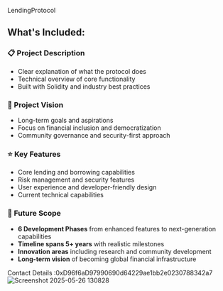 LendingProtocol
## **What's Included:**

### **📋 Project Description**
- Clear explanation of what the protocol does
- Technical overview of core functionality  
- Built with Solidity and industry best practices

### **🔮 Project Vision**
- Long-term goals and aspirations
- Focus on financial inclusion and democratization
- Community governance and security-first approach

### **⭐ Key Features**
- Core lending and borrowing capabilities
- Risk management and security features
- User experience and developer-friendly design
- Current technical capabilities

### **🚀 Future Scope**
- **6 Development Phases** from enhanced features to next-generation capabilities
- **Timeline spans 5+ years** with realistic milestones
- **Innovation areas** including research and community development
- **Long-term vision** of becoming global financial infrastructure

Contact Details :0xD96f6aD97990690d64229ae1bb2e0230788342a7
![Screenshot 2025-05-26 130828](https://github.com/user-attachments/assets/9a7bf3b8-899a-463d-87bb-b2a93262cf2c)

